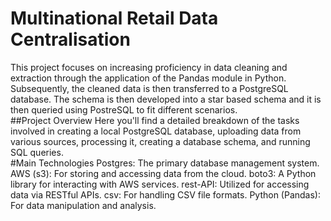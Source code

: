 # Multinational Retail Data Centralisation
This project focuses on increasing proficiency in data cleaning and extraction through the application of the Pandas module in Python. Subsequently, the cleaned data is then transferred to a PostgreSQL database. The schema is then developed into a star based schema and it is then queried using PostreSQL to fit different scenarios.
<br/>
##Project Overview
Here you'll find a detailed breakdown of the tasks involved in creating a local PostgreSQL database, uploading data from various sources, processing it, creating a database schema, and running SQL queries.
<br/>
#Main Technologies
Postgres: The primary database management system.
AWS (s3): For storing and accessing data from the cloud.
boto3: A Python library for interacting with AWS services.
rest-API: Utilized for accessing data via RESTful APIs.
csv: For handling CSV file formats.
Python (Pandas): For data manipulation and analysis.
